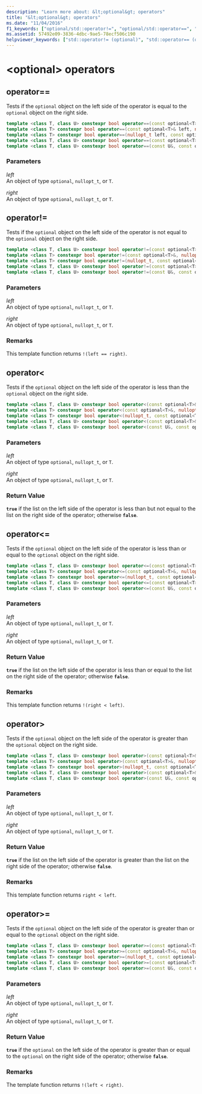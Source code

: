 ```yaml
---
description: "Learn more about: &lt;optional&gt; operators"
title: "&lt;optional&gt; operators"
ms.date: "11/04/2016"
f1_keywords: ["optional/std::operator!=", "optional/std::operator==", "optional/std::operatoroperator&gt;", "optional/std::operatoroperator&gt=;", "optional/std::operatoroperator&lt;", "optional/std::operatoroperator&lt;="]
ms.assetid: 57492e09-3836-4dbc-9ae5-78ecf506c190
helpviewer_keywords: ["std::operator!= (optional)", "std::operator== (optional)", "std::operatoroperator&gt; (optional)", "std::operatoroperator&gt=; (optional)", "std::operatoroperator&lt; (optional)", "std::operatoroperator&lt;= (optional)"]
---
```

# &lt;optional&gt; operators

## <a name="op_eq_eq"></a> operator==

Tests if the `optional` object on the left side of the operator is equal to the `optional` object on the right side.

```cpp
template <class T, class U> constexpr bool operator==(const optional<T>& left, const optional<U>& right);
template <class T> constexpr bool operator==(const optional<T>& left, nullopt_t right) noexcept;
template <class T> constexpr bool operator==(nullopt_t left, const optional<T>& right) noexcept;
template <class T, class U> constexpr bool operator==(const optional<T>&, const U&);
template <class T, class U> constexpr bool operator==(const U&, const optional<T>&);
```

### Parameters

*left*\
An object of type `optional`, `nullopt_t`, or `T`.

*right*\
An object of type `optional`, `nullopt_t`, or `T`.

## <a name="op_neq"></a> operator!=

Tests if the `optional` object on the left side of the operator is not equal to the `optional` object on the right side.

```cpp
template <class T, class U> constexpr bool operator!=(const optional<T>&, const optional<U>&);
template <class T> constexpr bool operator!=(const optional<T>&, nullopt_t) noexcept;
template <class T> constexpr bool operator!=(nullopt_t, const optional<T>&) noexcept;
template <class T, class U> constexpr bool operator!=(const optional<T>&, const U&);
template <class T, class U> constexpr bool operator!=(const U&, const optional<T>&);
```

### Parameters

*left*\
An object of type `optional`, `nullopt_t`, or `T`.

*right*\
An object of type `optional`, `nullopt_t`, or `T`.

### Remarks

This template function returns `!(left == right)`.

## <a name="op_lt"></a> operator&lt;

Tests if the `optional` object on the left side of the operator is less than the `optional` object on the right side.

```cpp
template <class T, class U> constexpr bool operator<(const optional<T>&, const optional<U>&);
template <class T> constexpr bool operator<(const optional<T>&, nullopt_t) noexcept;
template <class T> constexpr bool operator<(nullopt_t, const optional<T>&) noexcept;
template <class T, class U> constexpr bool operator<(const optional<T>&, const U&);
template <class T, class U> constexpr bool operator<(const U&, const optional<T>&);
```

### Parameters

*left*\
An object of type `optional`, `nullopt_t`, or `T`.

*right*\
An object of type `optional`, `nullopt_t`, or `T`.

### Return Value

**`true`** if the list on the left side of the operator is less than but not equal to the list on the right side of the operator; otherwise **`false`**.

## <a name="op_lt_eq"></a> operator&lt;=

Tests if the `optional` object on the left side of the operator is less than or equal to the `optional` object on the right side.

```cpp
template <class T, class U> constexpr bool operator<=(const optional<T>&, const optional<U>&);
template <class T> constexpr bool operator<=(const optional<T>&, nullopt_t) noexcept;
template <class T> constexpr bool operator<=(nullopt_t, const optional<T>&) noexcept;
template <class T, class U> constexpr bool operator<=(const optional<T>&, const U&);
template <class T, class U> constexpr bool operator<=(const U&, const optional<T>&);
```

### Parameters

*left*\
An object of type `optional`, `nullopt_t`, or `T`.

*right*\
An object of type `optional`, `nullopt_t`, or `T`.

### Return Value

**`true`** if the list on the left side of the operator is less than or equal to the list on the right side of the operator; otherwise **`false`**.

### Remarks

This template function returns `!(right < left)`.

## <a name="op_gt"></a> operator&gt;

Tests if the `optional` object on the left side of the operator is greater than the `optional` object on the right side.

```cpp
template <class T, class U> constexpr bool operator>(const optional<T>&, const optional<U>&);
template <class T> constexpr bool operator>(const optional<T>&, nullopt_t) noexcept;
template <class T> constexpr bool operator>(nullopt_t, const optional<T>&) noexcept;
template <class T, class U> constexpr bool operator>(const optional<T>&, const U&);
template <class T, class U> constexpr bool operator>(const U&, const optional<T>&);
```

### Parameters

*left*\
An object of type `optional`, `nullopt_t`, or `T`.

*right*\
An object of type `optional`, `nullopt_t`, or `T`.

### Return Value

**`true`** if the list on the left side of the operator is greater than the list on the right side of the operator; otherwise **`false`**.

### Remarks

This template function returns `right < left`.

## <a name="op_gt_eq"></a> operator&gt;=

Tests if the `optional` object on the left side of the operator is greater than or equal to the `optional` object on the right side.

```cpp
template <class T, class U> constexpr bool operator>=(const optional<T>&, const optional<U>&);
template <class T> constexpr bool operator>=(const optional<T>&, nullopt_t) noexcept;
template <class T> constexpr bool operator>=(nullopt_t, const optional<T>&) noexcept;
template <class T, class U> constexpr bool operator>=(const optional<T>&, const U&);
template <class T, class U> constexpr bool operator>=(const U&, const optional<T>&);
```

### Parameters

*left*\
An object of type `optional`, `nullopt_t`, or `T`.

*right*\
An object of type `optional`, `nullopt_t`, or `T`.

### Return Value

**`true`** if the `optional` on the left side of the operator is greater than or equal to the `optional` on the right side of the operator; otherwise **`false`**.

### Remarks

The template function returns `!(left < right)`.
